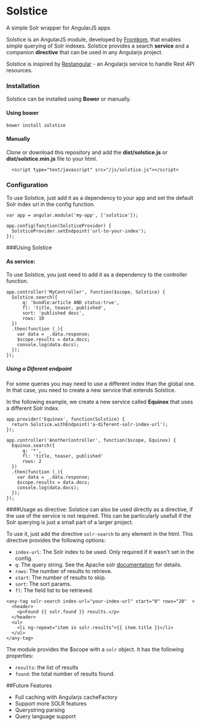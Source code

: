 Solstice
========
A simple Solr wrapper for AngularJS apps

Solstice is an AngularJS module, developed by [Frontkom](http://www.frontkom.no/), that enables simple querying of Solr indexes.
Solstice provides a search **service** and a companion **directive** that can be used in any Angularjs project.

Solstice is inspired by [Restangular](https://github.com/mgonto/restangular) - an Angularjs service to handle Rest API resources.

### Installation
Solstice can be installed using **Bower** or manually.

#### Using bower
```
bower install solstice
```


#### Manually
Clone or download this repository and add the **dist/solstice.js** or **dist/solstice.min.js** file to your html.

```
  <script type="text/javascript" src="/js/solstice.js"></script>

```


### Configuration

To use Solstice, just add it as a dependency to your app and set the default Solr index url in the config function.

```
var app = angular.module('my-app', ['solstice']);

app.config(function(SolsticeProvider) {
  SolsticeProvider.setEndpoint('url-to-your-index');
});

```


###Using Solstice


#### As service:
To use Solstice, you just need to add it as a dependency to the controller function.

```
app.controller('MyController', function($scope, Solstice) {
  Solstice.search({
      q: 'bundle:article AND status:true',
      fl: 'title, teaser, published',
      sort: 'published desc',
      rows: 10
  })
  .then(function (_){
    var data = _.data.response;
    $scope.results = data.docs;
    console.log(data.docs);
  });
});
```

##### Using a Diferent endpoint

For some queries you may need to use a different index than the global one. In that case, you need to create a new service that extends Solstice.

In the following example, we create a new service called **Equinox** that uses a different Solr index.

```
app.provider('Equinox', function(Solstice) {
  return Solstice.withEndpoint('a-diferent-solr-index-url');
});

app.controller('AnotherController', function($scope, Equinox) {
  Equinox.search({
      q: '*',
      fl: 'title, teaser, published'
      rows: 2
  })
  .then(function (_){
    var data = _.data.response;
    $scope.results = data.docs;
    console.log(data.docs);
  });
});
```


####Usage as directive:
Solstice can also be used directly as a directive, if the use of the service is not required. This can be particularly usefull if the Solr querying is just a small part of a larger project.

To use it, just add the directive `solr-search` to any element in the html. This directive provides the following options:

- `index-url`: The Solr index to be used. Only required if it wasn't set in the config.
- `q`: The query string. See the Apache solr [documentation](http://wiki.apache.org/solr/SolrQuerySyntax) for details.
- `rows`: The number of results to retrieve.
- `start`: The number of results to skip.
- `sort`: The sort params.
- `fl`: The field list to be retrieved.

```
<any-tag solr-search index-url="your-index-url" start="0" rows="20"  >
  <header>
    <p>Found {{ solr.found }} results.</p>
  </header>
  <ul>
    <li ng-repeat="item in solr.results">{{ item.title }}</li>
  </ul>
</any-tag>
```
The module provides the $scope with a `solr` object. It has the following properties:

- `results`: the list of results
- `found`: the total number of results found.


##Future Features

- Full caching with Angularjs cacheFactory
- Support more SOLR features
- Querystring parsing
- Query language support

